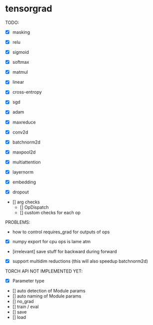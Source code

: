 # tensorgrad
TODO:
- [x] masking
- [x] relu
- [x] sigmoid
- [x] softmax
- [x] matmul
- [x] linear
- [x] cross-entropy
- [x] sgd
- [x] adam

- [x] maxreduce
- [x] conv2d
- [x] batchnorm2d
- [x] maxpool2d

- [x] multiattention
- [x] layernorm
- [x] embedding
- [x] dropout

- [] arg checks
    - [] OpDispatch
    - [] custom checks for each op

PROBLEMS:
- how to control requires_grad for outputs of ops
- [x] numpy export for cpu ops is lame atm
- [irrelevant] save stuff for backward during forward
- [x] support multidim reductions (this will also speedup batchnorm2d)

TORCH API NOT IMPLEMENTED YET:
- [x] Parameter type
- [] auto detection of Module params
- [] auto naming of Module params
- [] no_grad
- [] train / eval
- [] save
- [] load
